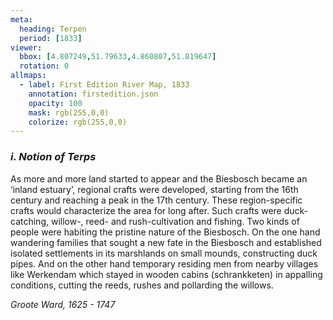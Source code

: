 ```yaml
---
meta:
  heading: Terpen
  period: [1833]
viewer:
  bbox: [4.807249,51.79633,4.860807,51.819647]
  rotation: 0
allmaps:
  - label: First Edition River Map, 1833
    annotation: firstedition.json
    opacity: 100
    mask: rgb(255,0,0)
    colorize: rgb(255,0,0)
---
```


### _i. Notion of Terps_

As more and more land started to appear and the Biesbosch became an ‘inland estuary’, regional crafts were developed, starting from the 16th century and reaching a peak in the 17th century. These region-specific crafts would characterize the area for long after. Such crafts were duck-catching, willow-, reed- and rush-cultivation and fishing. Two kinds of people were habiting the pristine nature of the Biesbosch. On the one hand wandering families that sought a new fate in the Biesbosch and established isolated settlements in its marshlands on small mounds, constructing duck pipes. And on the other hand temporary residing men from nearby villages like Werkendam which stayed in wooden cabins (schrankketen) in appalling conditions, cutting the reeds, rushes and pollarding the willows.  

_Groote Ward, 1625 - 1747_
